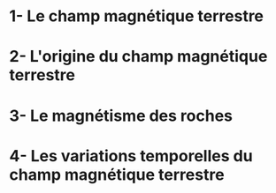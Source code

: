 # 1- Le champ magnétique terrestre

# 2- L'origine du champ magnétique terrestre

# 3- Le magnétisme des roches

# 4- Les variations temporelles du champ magnétique terrestre 